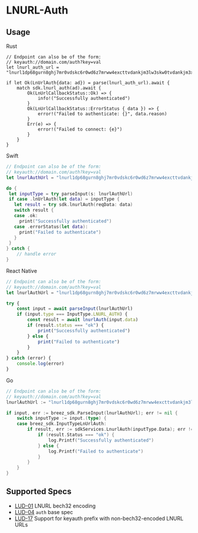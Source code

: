 # LNURL-Auth

## Usage
<custom-tabs category="lang">
<div slot="title">Rust</div>
<section>

```rust,no_run
// Endpoint can also be of the form:
// keyauth://domain.com/auth?key=val
let lnurl_auth_url = "lnurl1dp68gurn8ghj7mr0vdskc6r0wd6z7mrww4excttvdankjm3lw3skw0tvdankjm3xdvcn6vtp8q6n2dfsx5mrjwtrxdjnqvtzv56rzcnyv3jrxv3sxqmkyenrvv6kve3exv6nqdtyv43nqcmzvdsnvdrzx33rsenxx5unqc3cxgeqgntfgu";

if let Ok(LnUrlAuth{data: ad}) = parse(lnurl_auth_url).await {
    match sdk.lnurl_auth(ad).await {
        Ok(LnUrlCallbackStatus::Ok) => {
            info!("Successfully authenticated")
        }
        Ok(LnUrlCallbackStatus::ErrorStatus { data }) => {
            error!("Failed to authenticate: {}", data.reason)
        }
        Err(e) => {
            error!("Failed to connect: {e}")
        }
    }
}
```
</section>
<div slot="title">Swift</div>
<section>

```swift
// Endpoint can also be of the form:
// keyauth://domain.com/auth?key=val
let lnurlAuthUrl = "lnurl1dp68gurn8ghj7mr0vdskc6r0wd6z7mrww4excttvdankjm3lw3skw0tvdankjm3xdvcn6vtp8q6n2dfsx5mrjwtrxdjnqvtzv56rzcnyv3jrxv3sxqmkyenrvv6kve3exv6nqdtyv43nqcmzvdsnvdrzx33rsenxx5unqc3cxgeqgntfgu"

do {
 let inputType = try parseInput(s: lnurlAuthUrl)
 if case .lnUrlAuth(let data) = inputType {
   let result = try sdk.lnurlAuth(reqData: data)
   switch result {
   case .ok:
     print("Successfully authenticated")
   case .errorStatus(let data):
     print("Failed to authenticate")
   }
 }
} catch {
    // handle error
}
```

</section>
<div slot="title">React Native</div>
<section>

```typescript
// Endpoint can also be of the form:
// keyauth://domain.com/auth?key=val
let lnurlAuthUrl = "lnurl1dp68gurn8ghj7mr0vdskc6r0wd6z7mrww4excttvdankjm3lw3skw0tvdankjm3xdvcn6vtp8q6n2dfsx5mrjwtrxdjnqvtzv56rzcnyv3jrxv3sxqmkyenrvv6kve3exv6nqdtyv43nqcmzvdsnvdrzx33rsenxx5unqc3cxgeqgntfgu";

try {
    const input = await parseInput(lnurlAuthUrl)
    if (input.type === InputType.LNURL_AUTH) {
        const result = await lnurlAuth(input.data)
        if (result.status === "ok") {
            print("Successfully authenticated")
        } else {
            print("Failed to authenticate")
        }
    }    
} catch (error) {
    console.log(error)
}
```

</section>
<div slot="title">Go</div>
<section>

```go
// Endpoint can also be of the form:
// keyauth://domain.com/auth?key=val
lnurlAuthUrl := "lnurl1dp68gurn8ghj7mr0vdskc6r0wd6z7mrww4excttvdankjm3lw3skw0tvdankjm3xdvcn6vtp8q6n2dfsx5mrjwtrxdjnqvtzv56rzcnyv3jrxv3sxqmkyenrvv6kve3exv6nqdtyv43nqcmzvdsnvdrzx33rsenxx5unqc3cxgeqgntfgu"

if input, err := breez_sdk.ParseInput(lnurlAuthUrl); err != nil {
    switch inputType := input.(type) {
    case breez_sdk.InputTypeLnUrlAuth:
        if result, err := sdkServices.LnurlAuth(inputType.Data); err != nil {
            if (result.Status === "ok") {
                log.Printf("Successfully authenticated")
            } else {
                log.Printf("Failed to authenticate")
            }
        }
    }
}
```

</section>
</custom-tab>

## Supported Specs

- [LUD-01](https://github.com/lnurl/luds/blob/luds/01.md) LNURL bech32 encoding
- [LUD-04](https://github.com/lnurl/luds/blob/luds/04.md) `auth` base spec
- [LUD-17](https://github.com/lnurl/luds/blob/luds/17.md) Support for keyauth prefix with non-bech32-encoded LNURL URLs

